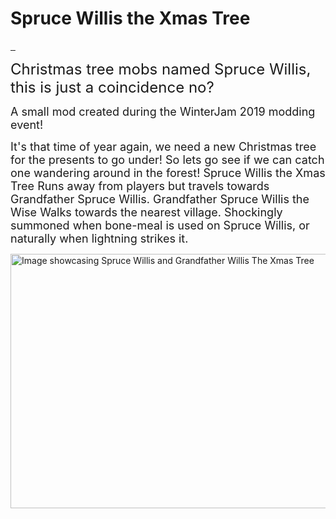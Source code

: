 <h1>Spruce Willis the Xmas Tree</h1>
<a href="https://discord.tophatcat.dev">
    <img src="https://img.shields.io/badge/Discord-CattusMods-brightgreen.svg?style=flat&logo=Discord" alt=""/>
</a>

<a href="https://tophatcat.dev/">
    <img src="https://img.shields.io/badge/Website-tophatcat.dev-brightgreen.svg?style=flat" alt=""/>
</a>

<a href="https://github.com/tophatcats-mods/spruce-willis-the-xmas-tree/commits/dev">
    <img src="https://img.shields.io/github/last-commit/tophatcats-mods/spruce-willis-the-xmas-tree.svg" alt="">
</a>

<font size=+2>Christmas tree mobs named Spruce Willis, this is just a coincidence no?</font>

<font size=+1>
A small mod created during the WinterJam 2019 modding event!

It's that time of year again, we need a new Christmas tree for the presents to go under! So lets go see if we can catch one wandering around in the forest!
Spruce Willis the Xmas Tree
Runs away from players but travels towards Grandfather Spruce Willis.
Grandfather Spruce Willis the Wise
Walks towards the nearest village.
Shockingly summoned when bone-meal is used on Spruce Willis, or naturally when lightning strikes it.
</font>

<img src="https://raw.githubusercontent.com/KiriCattus/tophatcat.dev/gh-pages/mods/images/spruce-willis-the-xmas-tree/spruce_willis_1.png" width="761" height="407"  alt="Image showcasing Spruce Willis and Grandfather Willis The Xmas Tree"/>
